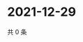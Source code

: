# 2021-12-29

共 0 条

<!-- BEGIN WEIBO -->
<!-- 最后更新时间 Wed Dec 29 2021 21:22:29 GMT+0800 (China Standard Time) -->

<!-- END WEIBO -->
